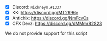 - [X] Discord: `Nickneym.#1337`
- [X] KK: https://discord.gg/MT2996y
- [X] Antichix: https://discord.gg/NmFcvCs
- [X] CFX Devz: https://discord.gg/dMMmr82S23

We do not provide support for this script
